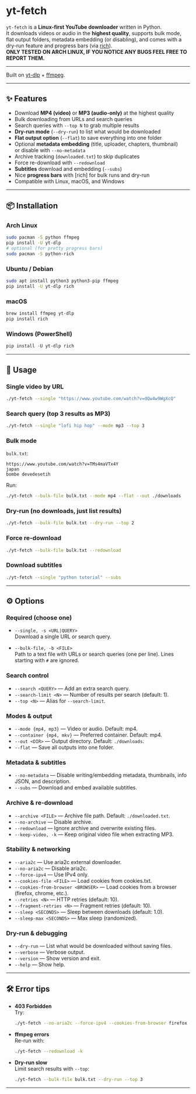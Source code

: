 # yt-fetch

`yt-fetch` is a **Linux-first YouTube downloader** written in Python.  
It downloads videos or audio in the **highest quality**, supports bulk mode, flat output folders, metadata embedding (or disabling), and comes with a dry-run feature and progress bars (via [rich](https://github.com/Textualize/rich)).  
**ONLY TESTED ON ARCH LINUX, IF YOU NOTICE ANY BUGS FEEL FREE TO REPORT THEM.**

---

Built on [yt-dlp](https://github.com/yt-dlp/yt-dlp) + [ffmpeg](https://ffmpeg.org).

---

## ✨ Features

-   Download **MP4 (video)** or **MP3 (audio-only)** at the highest quality
-   Bulk downloading from URLs and search queries
-   Search queries with `--top N` to grab multiple results
-   **Dry-run mode** (`--dry-run`) to list what would be downloaded
-   **Flat output option** (`--flat`) to save everything into one folder
-   Optional **metadata embedding** (title, uploader, chapters, thumbnail)  
    or disable with `--no-metadata`
-   Archive tracking (`downloaded.txt`) to skip duplicates
-   Force re-download with `--redownload`
-   **Subtitles** download and embedding (`--subs`)
-   Nice **progress bars** with [rich] for bulk runs and dry-run
-   Compatible with Linux, macOS, and Windows

---

## 📦 Installation

### Arch Linux

```bash
sudo pacman -S python ffmpeg
pip install -U yt-dlp
# optional (for pretty progress bars)
sudo pacman -S python-rich
```

### Ubuntu / Debian

```bash
sudo apt install python3 python3-pip ffmpeg
pip install -U yt-dlp rich
```

### macOS

```bash
brew install ffmpeg yt-dlp
pip install rich
```

### Windows (PowerShell)

```powershell
pip install -U yt-dlp rich
```

---

## 🚀 Usage

### Single video by URL

```bash
./yt-fetch --single "https://www.youtube.com/watch?v=dQw4w9WgXcQ"
```

### Search query (top 3 results as MP3)

```bash
./yt-fetch --single "lofi hip hop" --mode mp3 --top 3
```

### Bulk mode

`bulk.txt`:

```
https://www.youtube.com/watch?v=TMs4maVTx4Y
japan
bombe devedesetih
```

Run:

```bash
./yt-fetch --bulk-file bulk.txt --mode mp4 --flat --out ./downloads
```

### Dry-run (no downloads, just list results)

```bash
./yt-fetch --bulk-file bulk.txt --dry-run --top 2
```

### Force re-download

```bash
./yt-fetch --bulk-file bulk.txt --redownload
```

### Download subtitles

```bash
./yt-fetch --single "python tutorial" --subs
```

---

## ⚙️ Options

### Required (choose one)

-   `--single, -s <URL|QUERY>`  
    Download a single URL or search query.

-   `--bulk-file, -b <FILE>`  
    Path to a text file with URLs or search queries (one per line). Lines starting with `#` are ignored.

### Search control

-   `--search <QUERY>` — Add an extra search query.
-   `--search-limit <N>` — Number of results per search (default: 1).
-   `--top <N>` — Alias for `--search-limit`.

### Modes & output

-   `--mode {mp4, mp3}` — Video or audio. Default: mp4.
-   `--container {mp4, mkv}` — Preferred container. Default: mp4.
-   `--out <DIR>` — Output directory. Default: `./downloads`.
-   `--flat` — Save all outputs into one folder.

### Metadata & subtitles

-   `--no-metadata` — Disable writing/embedding metadata, thumbnails, info JSON, and description.
-   `--subs` — Download and embed available subtitles.

### Archive & re-download

-   `--archive <FILE>` — Archive file path. Default: `./downloaded.txt`.
-   `--no-archive` — Disable archive.
-   `--redownload` — Ignore archive and overwrite existing files.
-   `--keep-video, -k` — Keep original video file when extracting MP3.

### Stability & networking

-   `--aria2c` — Use aria2c external downloader.
-   `--no-aria2c` — Disable aria2c.
-   `--force-ipv4` — Use IPv4 only.
-   `--cookies-file <FILE>` — Load cookies from cookies.txt.
-   `--cookies-from-browser <BROWSER>` — Load cookies from a browser (firefox, chrome, etc.).
-   `--retries <N>` — HTTP retries (default: 10).
-   `--fragment-retries <N>` — Fragment retries (default: 10).
-   `--sleep <SECONDS>` — Sleep between downloads (default: 1.0).
-   `--sleep-max <SECONDS>` — Max sleep (randomized).

### Dry-run & debugging

-   `--dry-run` — List what would be downloaded without saving files.
-   `--verbose` — Verbose output.
-   `--version` — Show version and exit.
-   `--help` — Show help.

---

## 🛠 Error tips

-   **403 Forbidden**  
    Try:

    ```bash
    ./yt-fetch --no-aria2c --force-ipv4 --cookies-from-browser firefox
    ```

-   **ffmpeg errors**  
    Re-run with:

    ```bash
    ./yt-fetch --redownload -k
    ```

-   **Dry-run slow**  
    Limit search results with `--top`:
    ```bash
    ./yt-fetch --bulk-file bulk.txt --dry-run --top 3
    ```

---
